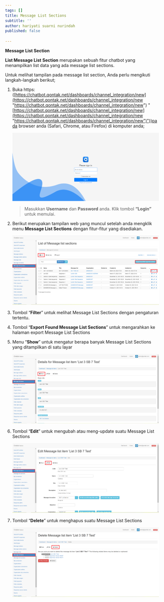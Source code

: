 ```yaml
---
tags: []
title: Message List Sections
subtitle: ''
author: hariyati suarni nurindah
published: false

---
```

**Message List Section**

**List Message List** **Section** merupakan sebuah fitur chatbot yang menampilkan list data yang ada message list sections.

Untuk melihat tampilan pada message list section, Anda perlu mengikuti langkah-langkah berikut;

1. Buka https: ([https://chatbot.qontak.net/dashboards/channel_integration/new](https://chatbot.qontak.net/dashboards/channel_integration/new "https://chatbot.qontak.net/dashboards/channel_integration/new") "[https://chatbot.qontak.net/dashboards/channel_integration/new](https://chatbot.qontak.net/dashboards/channel_integration/new "https://chatbot.qontak.net/dashboards/channel_integration/new")"))pada browser anda (Safari, Chrome, atau Firefox) di komputer anda;

   ![](/uploads/channell.PNG)

   > Masukkan **Username** dan **Password** anda. Klik tombol **“Login”** untuk memulai.
2. Berikut merupakan tampilan web yang muncul setelah anda mengklik menu **Message List Sections** dengan fitur-fitur yang disediakan.

   ![](/uploads/message-list-sections1.PNG)
3. Tombol “**Filter**” untuk melihat Message List Sections dengan pengaturan tertentu.
4. Tombol “**Export Found Message List Sections**” untuk mengarahkan ke halaman export Message List Sections
5. Menu “**Show**” untuk mengatur berapa banyak Message List Sections  yang ditampilkan di satu layar

   ![](/uploads/message-list-item2.PNG)
6. Tombol “**Edit**” untuk mengubah atau meng-update suatu Message List Sections

   ![](/uploads/message-list-item3.PNG)
7. Tombol “**Delete**” untuk menghapus suatu Message List Sections

   ![](/uploads/message-list-item4.PNG)